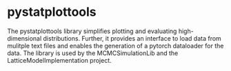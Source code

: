 pystatplottools
=================

The pystatplottools library simplifies plotting and evaluating high-dimensional distributions. Further, it provides an interface to load data from mulitple text files and enables the generation of a pytorch dataloader for the data. The library is used by the MCMCSimulationLib and the LatticeModelImplementation project.